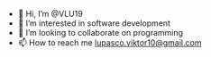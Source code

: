 - 👋 Hi, I’m @VLU19
- 👀 I’m interested in software development
- 💞️ I’m looking to collaborate on programming
- 📫 How to reach me lupasco.viktor10@gmail.com

<!---
VLU19/VLU19 is a ✨ special ✨ repository because its `README.md` (this file) appears on your GitHub profile.
You can click the Preview link to take a look at your changes.
--->
